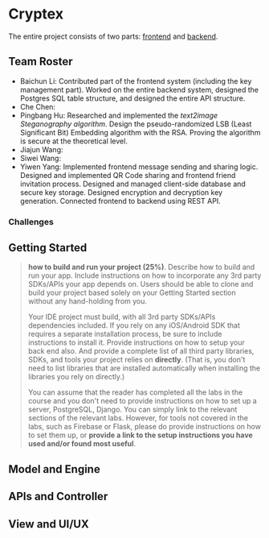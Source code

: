 # Cryptex

The entire project consists of two parts: [frontend](https://github.com/ECE4410J-Pentagram/Pentagram-Frontend) and [backend](https://github.com/ECE4410J-Pentagram/Pentagram-Backend).

## Team Roster

- Baichun Li: Contributed part of the frontend system (including the key management part). Worked on the entire backend system, designed the Postgres SQL table structure, and designed the entire API structure.
- Che Chen: 
- Pingbang Hu: Researched and implemented the *text2image Steganography algorithm*. Design the pseudo-randomized LSB (Least Significant Bit) Embedding algorithm with the RSA. Proving the algorithm is secure at the theoretical level.
- Jiajun Wang: 
- Siwei Wang: 
- Yiwen Yang: Implemented frontend message sending and sharing logic. Designed and implemented QR Code sharing and frontend friend invitation process. Designed and managed client-side database and secure key storage. Designed encryption and decryption key generation. Connected frontend to backend using REST API.

### Challenges

## Getting Started

> **how to build and run your project (25%)**. Describe how to build and run your app. Include instructions on how to incorporate any 3rd party SDKs/APIs your app depends on. Users should be able to clone and build your project based solely on your Getting Started section without any hand-holding from you.
>
> Your IDE project must build, with all 3rd party SDKs/APIs dependencies included. If you rely on any iOS/Android SDK that requires a separate installation process, be sure to include instructions to install it. Provide instructions on how to setup your back end also.  And provide a complete list of all third party libraries, SDKs, and tools your project relies on **directly**. (That is, you don't need to list libraries that are installed automatically when installing the libraries you rely on directly.)
>
> You can assume that the reader has completed all the labs in the course and you don't need to provide instructions on how to set up a server, PostgreSQL, Django.  You can simply link to the relevant sections of the relevant labs. However, for tools not covered in the labs, such as Firebase or Flask, please do provide instructions on how to set them up, or **provide a link to the setup instructions you have used and/or found most useful**.

## Model and Engine

## APIs and Controller

## View and UI/UX

